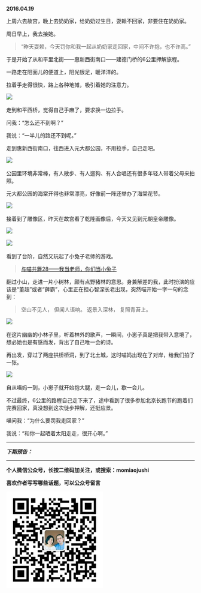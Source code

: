 **2016.04.19**

上周六去故宫，晚上去奶奶家，给奶奶过生日，耍赖不回家，非要住在奶奶家。

周日早上，我去接她。

>“昨天耍赖，今天罚你和我一起从奶奶家走回家，中间不许抱，也不许高。”

于是开始了从和平里北街——惠新西街南口——建德门桥的6公里押解旅程。

一路走在阳面儿的便道上，阳光很足，暖洋洋的。

拉着手走得很快，路上各种地摊，吸引着她的注意力。

![](http://upload-images.jianshu.io/upload_images/51001-b02ac2b123be3004.JPG)

走到和平西桥，觉得自己手麻了，要求换一边拉手。

问我：“怎么还不到啊？”

我说：“一半儿的路还不到呢。”

走到惠新西街南口，往西进入元大都公园，不用拉手，自己走吧。

![](http://upload-images.jianshu.io/upload_images/51001-30b0e52092c1f8d9.JPG)

公园里环境非常棒，有人散步、有人遛狗、有人合唱还有很多年轻人带着父母来拍照。

元大都公园的海棠开得也非常漂亮，好像前一阵还举办了海棠花节。

![](http://upload-images.jianshu.io/upload_images/51001-a6bc729fb805a5f2.JPG)

接着到了雕像区，昨天在故宫看了乾隆画像后，今天又见到元朝皇帝雕像。

![](http://upload-images.jianshu.io/upload_images/51001-e3c1111dfac5c7a7.JPG)

![](http://upload-images.jianshu.io/upload_images/51001-35f1bb73efa2726a.JPG)

看到了台阶，自然又玩起了小兔子老师的游戏。

>[与喵共舞28——我当老师，你们当小兔子](http://mp.weixin.qq.com/s?__biz=MzA4NzEzMjMzNw==&mid=402997165&idx=1&sn=e6c01d0ad37c89cbadb7e1762080b918#rd)

翻过小山，走进一片小树林，颇有点野猪林的意思。身兼解差的我，此时扮演的应该是“董超”或者“薛霸”，心里正在担心智深长老出现，突然喵开始一字一句的念到：

>空山不见人，
>但闻人语响。
>返景入深林，
>复照青苔上。

![](http://upload-images.jianshu.io/upload_images/51001-911c5b1a47706fc3.JPG)

在这片幽幽的小林子里，听着林外的歌声，一瞬间，小崽子真是把我带入意境了，想必她也是有感而发，背出了自己唯一会的诗。

再出发，穿过了两座拱桥桥洞，到了北土城，这时喵妈出现在了对岸，给我们拍了一张。

![](http://upload-images.jianshu.io/upload_images/51001-4abb1570b15073b1.JPG)

自从喵妈一到，小崽子就开始抱大腿，走一会儿，歇一会儿。

不过最终，6公里的路程自己走下来了，途中看到了很多参加北京长跑节的跑着们完赛回家，真没想到这次徒步押解，还挺应景。

喵问我：“为什么要罚我走回家？”

我说：“和你一起晒着太阳走走，很开心啊。”




***

***下期预告：***

***


**个人微信公众号，长按二维码加关注，或搜索：momiaojushi**

**喜欢作者写写哪些话题，可以公众号留言**

![](https://github.com/jiluofu/jiluofu.github.com/raw/master/momiaojushi/static/qrcode.JPG)